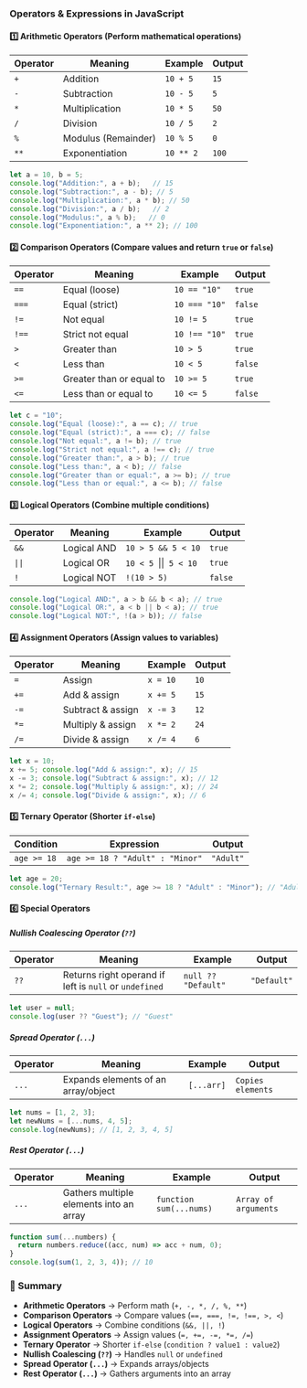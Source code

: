 ### **Operators & Expressions in JavaScript**

#### **1️⃣ Arithmetic Operators (Perform mathematical operations)**
| Operator | Meaning | Example | Output |
|----------|---------|---------|--------|
| `+`  | Addition | `10 + 5`  | `15` |
| `-`  | Subtraction | `10 - 5`  | `5` |
| `*`  | Multiplication | `10 * 5`  | `50` |
| `/`  | Division | `10 / 5`  | `2` |
| `%`  | Modulus (Remainder) | `10 % 5`  | `0` |
| `**`  | Exponentiation | `10 ** 2`  | `100` |
```js
let a = 10, b = 5;
console.log("Addition:", a + b);   // 15
console.log("Subtraction:", a - b); // 5
console.log("Multiplication:", a * b); // 50
console.log("Division:", a / b);   // 2
console.log("Modulus:", a % b);   // 0
console.log("Exponentiation:", a ** 2); // 100
```

#### **2️⃣ Comparison Operators (Compare values and return `true` or `false`)**
| Operator | Meaning | Example | Output |
|----------|---------|---------|--------|
| `==`  | Equal (loose) | `10 == "10"` | `true` |
| `===` | Equal (strict) | `10 === "10"` | `false` |
| `!=`  | Not equal | `10 != 5` | `true` |
| `!==` | Strict not equal | `10 !== "10"` | `true` |
| `>`  | Greater than | `10 > 5` | `true` |
| `<`  | Less than | `10 < 5` | `false` |
| `>=` | Greater than or equal to | `10 >= 5` | `true` |
| `<=` | Less than or equal to | `10 <= 5` | `false` |
```js
let c = "10";
console.log("Equal (loose):", a == c); // true
console.log("Equal (strict):", a === c); // false
console.log("Not equal:", a != b); // true
console.log("Strict not equal:", a !== c); // true
console.log("Greater than:", a > b); // true
console.log("Less than:", a < b); // false
console.log("Greater than or equal:", a >= b); // true
console.log("Less than or equal:", a <= b); // false
```

#### **3️⃣ Logical Operators (Combine multiple conditions)**
| Operator | Meaning | Example | Output |
|----------|---------|---------|--------|
| `&&` | Logical AND | `10 > 5 && 5 < 10` | `true` |
| `\|\|` | Logical OR | `10 < 5 `\|\|` 5 < 10` | `true` |
| `!` | Logical NOT | `!(10 > 5)` | `false` |
```js
console.log("Logical AND:", a > b && b < a); // true
console.log("Logical OR:", a < b || b < a); // true
console.log("Logical NOT:", !(a > b)); // false
```

#### **4️⃣ Assignment Operators (Assign values to variables)**
| Operator | Meaning | Example | Output |
|----------|---------|---------|--------|
| `=` | Assign | `x = 10` | `10` |
| `+=` | Add & assign | `x += 5` | `15` |
| `-=` | Subtract & assign | `x -= 3` | `12` |
| `*=` | Multiply & assign | `x *= 2` | `24` |
| `/=` | Divide & assign | `x /= 4` | `6` |
```js
let x = 10;
x += 5; console.log("Add & assign:", x); // 15
x -= 3; console.log("Subtract & assign:", x); // 12
x *= 2; console.log("Multiply & assign:", x); // 24
x /= 4; console.log("Divide & assign:", x); // 6
```

#### **5️⃣ Ternary Operator (Shorter `if-else`)**
| Condition | Expression | Output |
|-----------|------------|--------|
| `age >= 18` | `age >= 18 ? "Adult" : "Minor"` | `"Adult"` |
```js
let age = 20;
console.log("Ternary Result:", age >= 18 ? "Adult" : "Minor"); // "Adult"
```

#### **6️⃣ Special Operators**

##### **Nullish Coalescing Operator (`??`)**
| Operator | Meaning | Example | Output |
|----------|---------|---------|--------|
| `??` | Returns right operand if left is `null` or `undefined` | `null ?? "Default"` | `"Default"` |
```js
let user = null;
console.log(user ?? "Guest"); // "Guest"
```

##### **Spread Operator (`...`)**
| Operator | Meaning | Example | Output |
|----------|---------|---------|--------|
| `...` | Expands elements of an array/object | `[...arr]` | `Copies elements` |
```js
let nums = [1, 2, 3];
let newNums = [...nums, 4, 5];
console.log(newNums); // [1, 2, 3, 4, 5]
```

##### **Rest Operator (`...`)**
| Operator | Meaning | Example | Output |
|----------|---------|---------|--------|
| `...` | Gathers multiple elements into an array | `function sum(...nums)` | `Array of arguments` |
```js
function sum(...numbers) {
  return numbers.reduce((acc, num) => acc + num, 0);
}
console.log(sum(1, 2, 3, 4)); // 10
```

### **📝 Summary**
- **Arithmetic Operators** → Perform math (`+, -, *, /, %, **`)
- **Comparison Operators** → Compare values (`==, ===, !=, !==, >, <`)
- **Logical Operators** → Combine conditions (`&&, ||, !`)
- **Assignment Operators** → Assign values (`=, +=, -=, *=, /=`)
- **Ternary Operator** → Shorter `if-else` (`condition ? value1 : value2`)
- **Nullish Coalescing (`??`)** → Handles `null` or `undefined`
- **Spread Operator (`...`)** → Expands arrays/objects
- **Rest Operator (`...`)** → Gathers arguments into an array